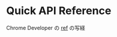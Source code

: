 # Quick API Reference

Chrome Developer の [ref](https://developer.chrome.com/docs/extensions/get-started/tutorial/service-worker-events?hl=ja) の写経
